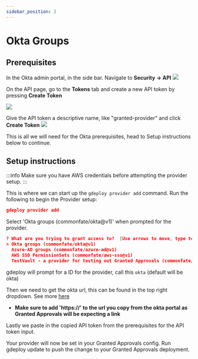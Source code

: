 ```yaml
---
sidebar_position: 2
---
```


# Okta Groups

## Prerequisites

In the Okta admin portal, in the side bar. Navigate to **Security -> API**
![](/img/providers/okta/app.png)

On the API page, go to the **Tokens** tab and create a new API token by pressing **Create Token**

![](/img/providers/okta/token.png)

Give the API token a descriptive name, like "granted-provider" and click **Create Token**
![](/img/providers/okta/token-name.png)

This is all we will need for the Okta prerequisites, head to Setup instructions below to continue.

## Setup instructions

:::info
Make sure you have AWS credentials before attempting the provider setup.
:::

This is where we can start up the `gdeploy provider add` command. Run the following to begin the Provider setup:

```json
gdeploy provider add
```

Select 'Okta groups (commonfate/okta@v1)' when prompted for the provider.

```json
? What are you trying to grant access to?  [Use arrows to move, type to filter]
> Okta groups (commonfate/okta@v1)
  Azure-AD groups (commonfate/azure-ad@v1)
  AWS SSO PermissionSets (commonfate/aws-sso@v1)
  TestVault - a provider for testing out Granted Approvals (commonfate/testvault@v1)
```

gdeploy will prompt for a ID for the provider, call this `okta` (default will be okta)

Then we need to get the okta url, this can be found in the top right dropdown. See more [here](https://developer.okta.com/docs/guides/find-your-domain/main/)

- **Make sure to add 'https://' to the url you copy from the okta portal as Granted Approvals will be expecting a link**

Lastly we paste in the copied API token from the prerequisites for the API token input.

Your provider will now be set in your Granted Approvals config. Run gdeploy update to push the change to your Granted Approvals deployment.
